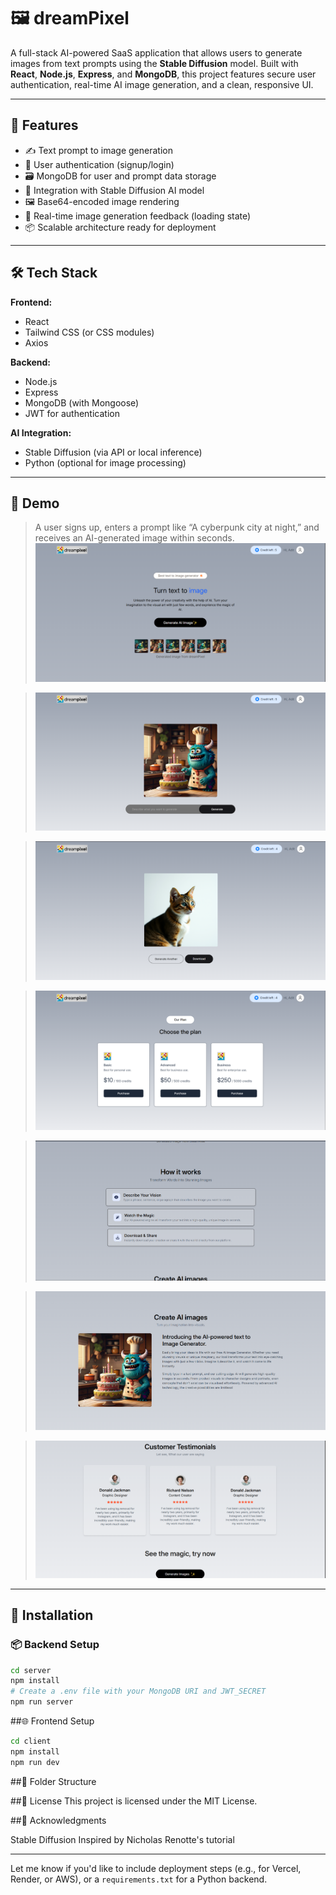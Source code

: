 # 🖼️ dreamPixel

A full-stack AI-powered SaaS application that allows users to generate images from text prompts using the **Stable Diffusion** model. Built with **React**, **Node.js**, **Express**, and **MongoDB**, this project features secure user authentication, real-time AI image generation, and a clean, responsive UI.

---

## 🚀 Features

- ✍️ Text prompt to image generation
- 🔐 User authentication (signup/login)
- 🗃️ MongoDB for user and prompt data storage
- 🧠 Integration with Stable Diffusion AI model
- 🖼️ Base64-encoded image rendering
- 🔄 Real-time image generation feedback (loading state)
- 📦 Scalable architecture ready for deployment

---

## 🛠️ Tech Stack

**Frontend:**
- React
- Tailwind CSS (or CSS modules)
- Axios

**Backend:**
- Node.js
- Express
- MongoDB (with Mongoose)
- JWT for authentication

**AI Integration:**
- Stable Diffusion (via API or local inference)
- Python (optional for image processing)

---

## 📸 Demo

> A user signs up, enters a prompt like “A cyberpunk city at night,” and receives an AI-generated image within seconds.  
> ![Demo Screenshot](sample/demo.png)

> ![Demo Screenshot](sample/demo1.png)

> ![Demo Screenshot](sample/demo2.png)

> ![Demo Screenshot](sample/demo3.png)

> ![Demo Screenshot](sample/demo4.png)

> ![Demo Screenshot](sample/demo5.png)

> ![Demo Screenshot](sample/demo6.png)
---

## 🧰 Installation

### 📦 Backend Setup

```bash
cd server
npm install
# Create a .env file with your MongoDB URI and JWT_SECRET
npm run server

```
##🌐 Frontend Setup


```bash
cd client
npm install
npm run dev

```


##📂 Folder Structure

##📜 License
This project is licensed under the MIT License.

##🙌 Acknowledgments

Stable Diffusion
Inspired by Nicholas Renotte's tutorial


---

Let me know if you'd like to include deployment steps (e.g., for Vercel, Render, or AWS), or a `requirements.txt` for a Python backend.
